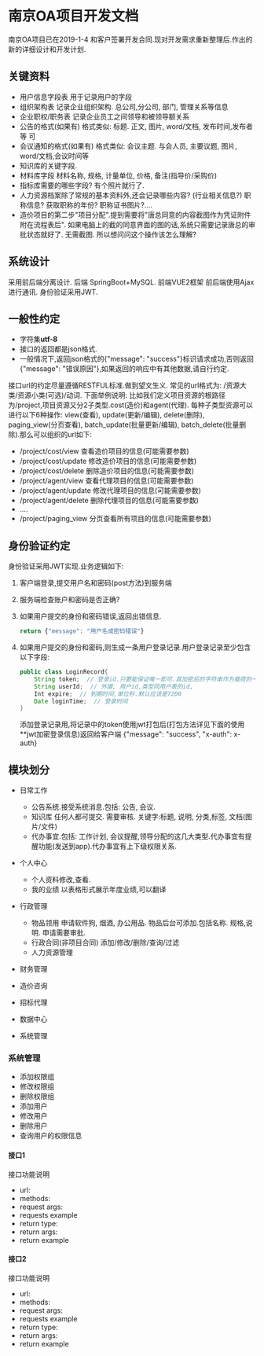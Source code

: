 # 南京OA项目开发文档

南京OA项目已在2019-1-4 和客户签署开发合同.现对开发需求重新整理后.作出的新的详细设计和开发计划.

## 关键资料

* 用户信息字段表 用于记录用户的字段
* 组织架构表  记录企业组织架构. 总公司,分公司, 部门, 管理关系等信息
* 企业职权/职务表  记录企业员工之间领导和被领导额关系
* 公告的格式(如果有) 格式类似: 标题. 正文, 图片, word/文档, 发布时间,发布者等 可
* 会议通知的格式(如果有) 格式类似: 会议主题. 与会人员, 主要议题, 图片, word/文档,会议时间等
* 知识库的关键字段.
* 材料库字段 材料名称, 规格, 计量单位, 价格, 备注(指导价/采购价)
* 指标库需要的哪些字段? 有个照片就行了.
* 人力资源档案除了常规的基本资料外,还会记录哪些内容? (行业相关信息?) 职称信息? 获取职称的年份? 职称证书图片?....
* 造价项目的第二步"项目分配".提到需要将"唐总同意的内容截图作为凭证附件附在流程表后". 如果电脑上的截的同意界面的图的话,系统只需要记录唐总的审批状态就好了. 无需截图. 所以想问问这个操作该怎么理解?

## 系统设计

采用前后端分离设计. 后端 SpringBoot+MySQL.
前端VUE2框架
前后端使用Ajax进行通讯.
身份验证采用JWT.

## 一般性约定

* 字符集**utf-8**
* 接口的返回都是json格式.
* 一般情况下,返回json格式的{"message": "success"}标识请求成功,否则返回{"message": "错误原因"},如果返回的响应中有其他数据,请自行约定.

接口url的约定尽量遵循RESTFUL标准.做到望文生义.
常见的url格式为: /资源大类/资源小类(可选)/动词.
下面举例说明:
比如我们定义项目资源的根路径为/project,项目资源又分2子类型.cost(造价)和agent(代理). 
每种子类型资源可以进行以下6种操作: view(查看), update(更新/编辑), delete(删除), paging_view(分页查看), batch_update(批量更新/编辑), batch_delete(批量删除).那么可以组织的url如下:

* /project/cost/view   查看造价项目的信息(可能需要参数)
* /project/cost/update   修改造价项目的信息(可能需要参数)
* /project/cost/delete   删除造价项目的信息(可能需要参数)
* /project/agent/view   查看代理项目的信息(可能需要参数)
* /project/agent/update   修改代理项目的信息(可能需要参数)
* /project/agent/delete   删除代理项目的信息(可能需要参数)
* ....
* /project/paging_view   分页查看所有项目的信息(可能需要参数)

## 身份验证约定

身份验证采用JWT实现.业务逻辑如下:

1. 客户端登录,提交用户名和密码(post方法)到服务端
2. 服务端检查账户和密码是否正确?
3. 如果用户提交的身份和密码错误,返回出错信息.

    ```javascript
    return {"message": "用户名或密码错误"}
    ```

4. 如果用户提交的身份和密码,则生成一条用户登录记录.用户登录记录至少包含以下字段:

    ```java
    public class LoginRecord{
        String token;  // 登录id.只要能保证唯一即可.其加密后的字符串作为载荷的一部分放入客户端请求头(x-auth)中.
        String userId;  // 外键, 用户id,类型同用户表的id, 
        Int expire;  // 到期时间,单位秒.默认应该是7200
        Date loginTime;  // 登录时间
    }
    ```
   添加登录记录用,将记录中的token使用jwt打包后(打包方法详见下面的使用**jwt加密登录信息)返回给客户端 {"message": "success", "x-auth": x-auth}


## 模块划分

* 日常工作

  * 公告系统.接受系统消息.包括: 公告, 会议.
  * 知识库 任何人都可提交. 需要审核. 关键字:标题, 说明, 分类,标签, 文档(图片/文件)
  * 代办事宜.包括: 工作计划, 会议提醒,领导分配的这几大类型.代办事宜有提醒功能(发送到app).代办事宜有上下级权限关系.

* 个人中心

  * 个人资料修改,查看.
  * 我的业绩 以表格形式展示年度业绩,可以翻译

* 行政管理

  * 物品领用  申请软件狗, 烟酒, 办公用品. 物品后台可添加.包括名称. 规格,说明. 申请需要审批.
  * 行政合同(非项目合同)  添加/修改/删除/查询/过滤
  * 人力资源管理

* 财务管理
* 造价咨询
* 招标代理
* 数据中心
* 系统管理

### 系统管理

* 添加权限组
* 修改权限组
* 删除权限组
* 添加用户
* 修改用户
* 删除用户
* 查询用户的权限信息

#### 接口1

接口功能说明

* url:
* methods:
* request args:
* requests example
* return type:
* return args:
* return example

#### 接口2

接口功能说明

* url:
* methods:
* request args:
* requests example
* return type:
* return args:
* return example
